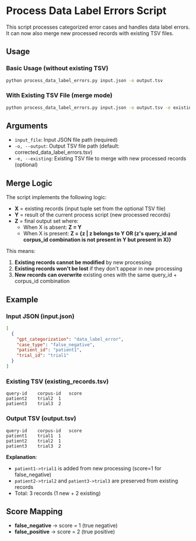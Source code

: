 # Process Data Label Errors Script

This script processes categorized error cases and handles data label errors. It can now also merge new processed records with existing TSV files.

## Usage

### Basic Usage (without existing TSV)
```bash
python process_data_label_errors.py input.json -o output.tsv
```

### With Existing TSV File (merge mode)
```bash
python process_data_label_errors.py input.json -o output.tsv -e existing_records.tsv
```

## Arguments

- `input_file`: Input JSON file path (required)
- `-o, --output`: Output TSV file path (default: corrected_data_label_errors.tsv)
- `-e, --existing`: Existing TSV file to merge with new processed records (optional)

## Merge Logic

The script implements the following logic:

- **X** = existing records (input tuple set from the optional TSV file)
- **Y** = result of the current process script (new processed records)
- **Z** = final output set where:
  - When X is absent: **Z = Y**
  - When X is present: **Z = {z | z belongs to Y OR (z's query_id and corpus_id combination is not present in Y but present in X)}**

This means:
1. **Existing records cannot be modified** by new processing
2. **Existing records won't be lost** if they don't appear in new processing
3. **New records can overwrite** existing ones with the same query_id + corpus_id combination

## Example

### Input JSON (input.json)
```json
[
  {
    "gpt_categorization": "data_label_error",
    "case_type": "false_negative",
    "patient_id": "patient1",
    "trial_id": "trial1"
  }
]
```

### Existing TSV (existing_records.tsv)
```tsv
query-id	corpus-id	score
patient2	trial2	1
patient3	trial3	2
```

### Output TSV (output.tsv)
```tsv
query-id	corpus-id	score
patient1	trial1	1
patient2	trial2	1
patient3	trial3	2
```

**Explanation**:
- `patient1->trial1` is added from new processing (score=1 for false_negative)
- `patient2->trial2` and `patient3->trial3` are preserved from existing records
- Total: 3 records (1 new + 2 existing)

## Score Mapping

- **false_negative** → score = 1 (true negative)
- **false_positive** → score = 2 (true positive)
